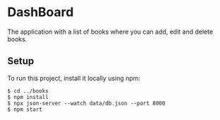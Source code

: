 # DashBoard
The application with a list of books where you can add, edit and delete books.

## Setup
To run this project, install it locally using npm:

```
$ cd ../books
$ npm install
$ npx json-server --watch data/db.json --port 8000
$ npm start
```
